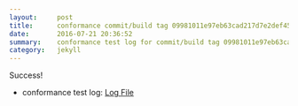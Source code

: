 ```yaml
---
layout:     post
title:      conformance commit/build tag 09981011e97eb63cad217d7e2def4539e74e81c7
date:       2016-07-21 20:36:52
summary:    conformance test log for commit/build tag 09981011e97eb63cad217d7e2def4539e74e81c7.
category:   jekyll
---
```


Success!

- conformance test log: [Log File](http://s3-us-west-2.amazonaws.com/kraken-e2e-logs/conformance/kraken_09981011e97eb63cad217d7e2def4539e74e81c7/build-log.txt)
